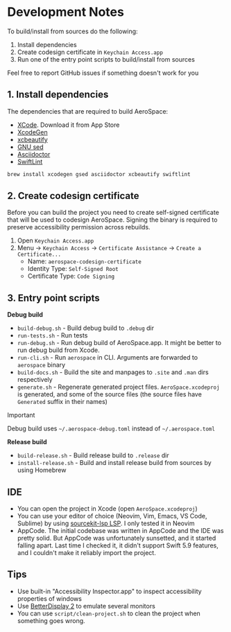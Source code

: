 # Development Notes

To build/install from sources do the following:
1. Install dependencies
2. Create codesign certificate in `Keychain Access.app`
3. Run one of the entry point scripts to build/install from sources

Feel free to report GitHub issues if something doesn't work for you

## 1. Install dependencies

The dependencies that are required to build AeroSpace:
- [XCode](https://developer.apple.com/xcode/). Download it from App Store
- [XcodeGen](https://github.com/yonaskolb/XcodeGen)
- [xcbeautify](https://github.com/cpisciotta/xcbeautify)
- [GNU sed](https://www.gnu.org/software/sed/)
- [Asciidoctor](https://asciidoctor.org/)
- [SwiftLint](https://github.com/realm/SwiftLint)

```bash
brew install xcodegen gsed asciidoctor xcbeautify swiftlint
```

## 2. Create codesign certificate

Before you can build the project you need to create self-signed certificate that will be used to codesign AeroSpace.
Signing the binary is required to preserve accessibility permission across rebuilds.

1. Open `Keychain Access.app`
2. Menu -> `Keychain Access` -> `Certificate Assistance` -> `Create a Certificate...`
   - Name: `aerospace-codesign-certificate`
   - Identity Type: `Self-Signed Root`
   - Certificate Type: `Code Signing`

## 3. Entry point scripts

**Debug build**
- `build-debug.sh` - Build debug build to `.debug` dir
- `run-tests.sh` - Run tests
- `run-debug.sh` - Run debug build of AeroSpace.app. It might be better to run debug build from Xcode.
- `run-cli.sh` - Run `aerospace` in CLI. Arguments are forwarded to `aerospace` binary
- `build-docs.sh` - Build the site and manpages to `.site` and `.man` dirs respectively
- `generate.sh` - Regenerate generated project files. `AeroSpace.xcodeproj` is generated, and some of the source files
  (the source files have `Generated` suffix in their names)

> [!IMPORTANT]
> Debug build uses `~/.aerospace-debug.toml` instead of `~/.aerospace.toml`

**Release build**
- `build-release.sh` - Build release build to `.release` dir
- `install-release.sh` - Build and install release build from sources by using Homebrew

## IDE

- You can open the project in Xcode (open `AeroSpace.xcodeproj`)
- You can use your editor of choice (Neovim, Vim, Emacs, VS Code, Sublime) by using [sourcekit-lsp LSP](https://github.com/apple/sourcekit-lsp).
  I only tested it in Neovim
- AppCode. The initial codebase was written in AppCode and the IDE was pretty solid.
  But AppCode was unfortunately sunsetted, and it started falling apart.
  Last time I checked it, it didn't support Swift 5.9 features, and I couldn't make it reliably import the project.

## Tips

- Use built-in "Accessibility Inspector.app" to inspect accessibility properties of windows
- Use [BetterDisplay 2](https://github.com/waydabber/BetterDisplay) to emulate several monitors
- You can use `script/clean-project.sh` to clean the project when something goes wrong.
